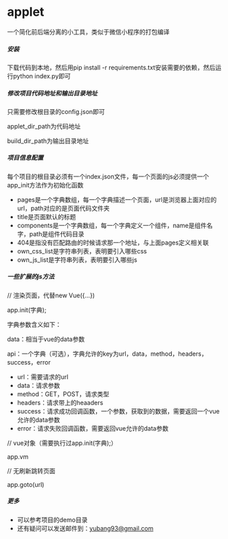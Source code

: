 # applet
一个简化前后端分离的小工具，类似于微信小程序的打包编译


##### 安装
下载代码到本地，然后用pip install -r requirements.txt安装需要的依赖，然后运行python index.py即可

##### 修改项目代码地址和输出目录地址

只需要修改根目录的config.json即可

applet_dir_path为代码地址

build_dir_path为输出目录地址


##### 项目信息配置

每个项目的根目录必须有一个index.json文件，每一个页面的js必须提供一个app_init方法作为初始化函数

* pages是一个字典数组，每一个字典描述一个页面，url是浏览器上面对应的url，path对应的是页面代码文件夹
* title是页面默认的标题
* components是一个字典数组，每一个字典定义一个组件，name是组件名字，path是组件代码目录
* 404是指没有匹配路由的时候请求那一个地址，与上面pages定义相关联
* own_css_list是字符串列表，表明要引入哪些css
* own_js_list是字符串列表，表明要引入哪些js

##### 一些扩展的js方法

// 渲染页面，代替new Vue({...})

app.init(字典);

字典参数含义如下：

data：相当于vue的data参数

api：一个字典（可选），字典允许的key为url，data，method，headers，success，error

* url：需要请求的url
* data：请求参数
* method：GET，POST，请求类型
* headers：请求带上的heaaders
* success：请求成功回调函数，一个参数，获取到的数据，需要返回一个vue允许的data参数
* error：请求失败回调函数，需要返回vue允许的data参数

// vue对象（需要执行过app.init(字典);）

app.vm

// 无刷新跳转页面

app.goto(url)

##### 更多

* 可以参考项目的demo目录
* 还有疑问可以发送邮件到：yubang93@gmail.com
